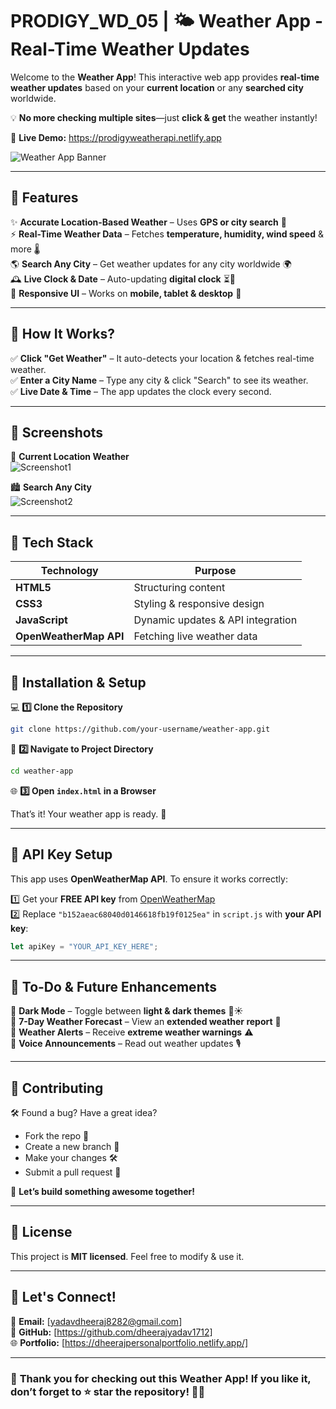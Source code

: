 # PRODIGY_WD_05 | 🌤 **Weather App - Real-Time Weather Updates**  

Welcome to the **Weather App**! This interactive web app provides **real-time weather updates** based on your **current location** or any **searched city** worldwide.  

💡 **No more checking multiple sites**—just **click & get** the weather instantly!  

🔗 **Live Demo:** https://prodigyweatherapi.netlify.app

![Weather App Banner](https://github.com/user-attachments/assets/faa5558d-1fea-49bb-9b1b-eadd9266296c)

---

## 🚀 **Features**  

✨ **Accurate Location-Based Weather** – Uses **GPS or city search** 📍  
⚡ **Real-Time Weather Data** – Fetches **temperature, humidity, wind speed** & more 🌡  
🌎 **Search Any City** – Get weather updates for any city worldwide 🌍  
🕰 **Live Clock & Date** – Auto-updating **digital clock** ⏳📅  
📱 **Responsive UI** – Works on **mobile, tablet & desktop** 📲  

---

## 🎯 **How It Works?**  

✅ **Click "Get Weather"** – It auto-detects your location & fetches real-time weather.  
✅ **Enter a City Name** – Type any city & click "Search" to see its weather.  
✅ **Live Date & Time** – The app updates the clock every second.  

---

## 📸 **Screenshots**  

📍 **Current Location Weather**  
![Screenshot1](https://github.com/user-attachments/assets/3dc1a311-a06f-4cd8-92c9-b1d1e9a553d4)

🏙 **Search Any City**  
![Screenshot2](https://github.com/user-attachments/assets/e6d5876f-b4af-4c45-b098-cd4dd58b050e)

---

## 🔧 **Tech Stack**  

| **Technology** | **Purpose** |
|---------------|------------|
| **HTML5** | Structuring content |
| **CSS3** | Styling & responsive design |
| **JavaScript** | Dynamic updates & API integration |
| **OpenWeatherMap API** | Fetching live weather data |

---

## 🚀 **Installation & Setup**  

💻 **1️⃣ Clone the Repository**  
```bash
git clone https://github.com/your-username/weather-app.git
```

📂 **2️⃣ Navigate to Project Directory**  
```bash
cd weather-app
```

🌐 **3️⃣ Open `index.html` in a Browser**  

That’s it! Your weather app is ready. 🎉  

---

## 🔑 **API Key Setup**  

This app uses **OpenWeatherMap API**. To ensure it works correctly:  

1️⃣ Get your **FREE API key** from [OpenWeatherMap](https://openweathermap.org/api)  
2️⃣ Replace `"b152aeac68040d0146618fb19f0125ea"` in `script.js` with **your API key**:  

```javascript
let apiKey = "YOUR_API_KEY_HERE";
```

---

## 🌟 **To-Do & Future Enhancements**  

🔹 **Dark Mode** – Toggle between **light & dark themes** 🌙☀  
🔹 **7-Day Weather Forecast** – View an **extended weather report** 📆  
🔹 **Weather Alerts** – Receive **extreme weather warnings** ⚠️  
🔹 **Voice Announcements** – Read out weather updates 🎙  

---

## 🤝 **Contributing**  

🛠 Found a bug? Have a great idea?  

- Fork the repo 🍴  
- Create a new branch 🌿  
- Make your changes 🛠  
- Submit a pull request 🚀  

🙌 **Let’s build something awesome together!**  

---

## 📜 **License**  

This project is **MIT licensed**. Feel free to modify & use it.  

---

## 💬 **Let's Connect!**  

📧 **Email:** [yadavdheeraj8282@gmail.com]  
🔗 **GitHub:** [https://github.com/dheerajyadav1712]  
🌐 **Portfolio:** [https://dheerajpersonalportfolio.netlify.app/]  

---

### 🎉 **Thank you for checking out this Weather App!** If you like it, don’t forget to ⭐ star the repository! 🚀✨  
